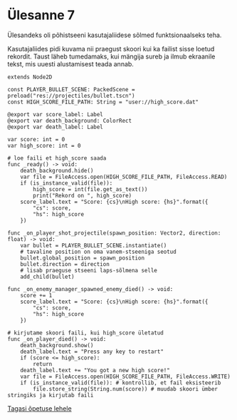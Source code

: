 # Ülesanne 7

Ülesandeks oli põhistseeni kasutajaliidese sõlmed funktsionaalseks teha.

Kasutajaliides pidi kuvama nii praegust skoori kui ka failist sisse loetud rekordit. Taust läheb tumedamaks, kui mängija sureb ja ilmub ekraanile tekst, mis uuesti alustamisest teada annab.

```gdscript
extends Node2D

const PLAYER_BULLET_SCENE: PackedScene = preload("res://projectiles/bullet.tscn")
const HIGH_SCORE_FILE_PATH: String = "user://high_score.dat"

@export var score_label: Label
@export var death_background: ColorRect
@export var death_label: Label

var score: int = 0
var high_score: int = 0

# loe faili et high_score saada
func _ready() -> void:
	death_background.hide()
	var file = FileAccess.open(HIGH_SCORE_FILE_PATH, FileAccess.READ)
	if (is_instance_valid(file)):
		high_score = int(file.get_as_text())
		print("Rekord on ", high_score)
	score_label.text = "Score: {cs}\nHigh score: {hs}".format({
		"cs": score,
		"hs": high_score
	})

func _on_player_shot_projectile(spawn_position: Vector2, direction: float) -> void:
	var bullet = PLAYER_BULLET_SCENE.instantiate()
	# tavaline position on oma vanem-stseeniga seotud
	bullet.global_position = spawn_position
	bullet.direction = direction
	# lisab praeguse stseeni laps-sõlmena selle
	add_child(bullet)

func _on_enemy_manager_spawned_enemy_died() -> void:
	score += 1
	score_label.text = "Score: {cs}\nHigh score: {hs}".format({
		"cs": score,
		"hs": high_score
	})

# kirjutame skoori faili, kui high_score ületatud
func _on_player_died() -> void:
	death_background.show()
	death_label.text = "Press any key to restart"
	if (score <= high_score):
		return
	death_label.text += "You got a new high score!"
	var file = FileAccess.open(HIGH_SCORE_FILE_PATH, FileAccess.WRITE)
	if (is_instance_valid(file)): # kontrollib, et fail eksisteerib
		file.store_string(String.num(score)) # muudab skoori ümber stringiks ja kirjutab faili
```

[Tagasi õpetuse lehele](../laskur-2.0/skoor#ülesanne-7)